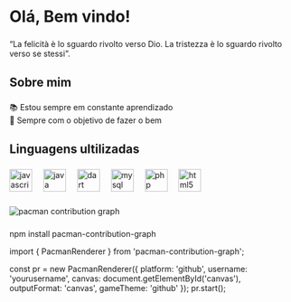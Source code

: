 <h1 align="left">Olá, Bem vindo!</h1>

###

<p align="left">“La felicità è lo sguardo rivolto verso Dio. La tristezza è lo sguardo rivolto verso se stessi”.</p>

###

<h2 align="left">Sobre mim</h2>

###

<p align="left">📚 Estou sempre em constante aprendizado<br>🎯 Sempre com o objetivo de fazer o bem</p>

###

<h2 align="left">Linguagens ultilizadas</h2>

###

<div align="left">
  <img src="https://cdn.jsdelivr.net/gh/devicons/devicon/icons/javascript/javascript-original.svg" height="40" alt="javascript logo"  />
  <img width="12" />
  <img src="https://cdn.jsdelivr.net/gh/devicons/devicon/icons/java/java-original.svg" height="40" alt="java logo"  />
  <img width="12" />
  <img src="https://cdn.jsdelivr.net/gh/devicons/devicon/icons/dart/dart-original.svg" height="40" alt="dart logo"  />
  <img width="12" />
  <img src="https://cdn.jsdelivr.net/gh/devicons/devicon/icons/mysql/mysql-original.svg" height="40" alt="mysql logo"  />
  <img width="12" />
  <img src="https://cdn.jsdelivr.net/gh/devicons/devicon/icons/php/php-original.svg" height="40" alt="php logo"  />
  <img width="12" />
  <img src="https://cdn.jsdelivr.net/gh/devicons/devicon/icons/html5/html5-original.svg" height="40" alt="html5 logo"  />
</div>

###

<picture>
  <source media="(prefers-color-scheme: dark)" srcset="https://raw.githubusercontent.com/[USERNAME]/[USERNAME]/output/pacman-contribution-graph-dark.svg">
  <source media="(prefers-color-scheme: light)" srcset="https://raw.githubusercontent.com/[USERNAME]/[USERNAME]/output/pacman-contribution-graph.svg">
  <img alt="pacman contribution graph" src="https://raw.githubusercontent.com/[USERNAME]/[USERNAME]/output/pacman-contribution-graph.svg">
</picture>

###

npm install pacman-contribution-graph

import { PacmanRenderer } from 'pacman-contribution-graph';

const pr = new PacmanRenderer({
    platform: 'github',
    username: 'yourusername',
    canvas: document.getElementById('canvas'),
    outputFormat: 'canvas',
    gameTheme: 'github'
});
pr.start();
###
